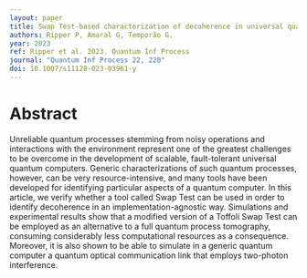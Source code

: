 ```yaml
---
layout: paper
title: Swap Test-based characterization of decoherence in universal quantum computers
authors: Ripper P, Amaral G, Temporão G.
year: 2023
ref: Ripper et al. 2023. Quantum Inf Process
journal: "Quantum Inf Process 22, 220"
doi: 10.1007/s11128-023-03961-y
---
```


# Abstract

Unreliable quantum processes stemming from noisy operations and interactions with the environment represent one of the greatest challenges to be overcome in the development of scalable, fault-tolerant universal quantum computers. Generic characterizations of such quantum processes, however, can be very resource-intensive, and many tools have been developed for identifying particular aspects of a quantum computer. In this article, we verify whether a tool called Swap Test can be used in order to identify decoherence in an implementation-agnostic way. Simulations and experimental results show that a modified version of a Toffoli Swap Test can be employed as an alternative to a full quantum process tomography, consuming considerably less computational resources as a consequence. Moreover, it is also shown to be able to simulate in a generic quantum computer a quantum optical communication link that employs two-photon interference.
